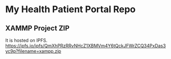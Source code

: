 # My Health Patient Portal  Repo

## XAMMP Project ZIP

It is hosted on IPFS.
https://ipfs.io/ipfs/QmXhPRzRRvNHcZ1XBMVm4Y6tQckJFWrZCQ34PxDas3yc9p?filename=xampp.zip
